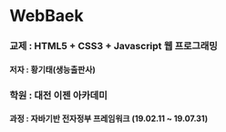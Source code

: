 # WebBaek
### 교제 : HTML5 + CSS3 + Javascript 웹 프로그래밍
#### 저자 : 황기태(생능출판사)
### 학원 : 대전 이젠 아카데미
#### 과정 : 자바기반 전자정부 프레임워크 (19.02.11 ~ 19.07.31)
